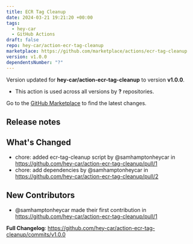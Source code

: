 ```yaml
---
title: ECR Tag Cleanup
date: 2024-03-21 19:21:20 +00:00
tags:
  - hey-car
  - GitHub Actions
draft: false
repo: hey-car/action-ecr-tag-cleanup
marketplace: https://github.com/marketplace/actions/ecr-tag-cleanup
version: v1.0.0
dependentsNumber: "?"
---
```



Version updated for **hey-car/action-ecr-tag-cleanup** to version **v1.0.0**.
- This action is used across all versions by **?** repositories.

Go to the [GitHub Marketplace](https://github.com/marketplace/actions/ecr-tag-cleanup) to find the latest changes.

## Release notes

## What's Changed
* chore: added ecr-tag-cleanup script by @samhamptonheycar in https://github.com/hey-car/action-ecr-tag-cleanup/pull/1
* chore: add dependencies by @samhamptonheycar in https://github.com/hey-car/action-ecr-tag-cleanup/pull/2

## New Contributors
* @samhamptonheycar made their first contribution in https://github.com/hey-car/action-ecr-tag-cleanup/pull/1

**Full Changelog**: https://github.com/hey-car/action-ecr-tag-cleanup/commits/v1.0.0
